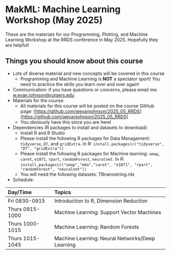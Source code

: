 # MakML: Machine Learning Workshop (May 2025)

These are the materials for our Programming, Plotting, and Machine Learning Workshop at the RRDS conference in May 2025. Hopefully they are helpful!

## Things you should know about this course

* Lots of diverse material and new concepts will be covered in this course
    + Programming and Machine Learning is __NOT__ a spectator sport! You need to practice the skills you learn over and over again!
* Communication: if you have questions or concerns, please email me: <w.evan.johnson@rutgers.edu>
* Materials for the course:
    + All materials for this course will be posted on the course GitHub page: [https://github.com/wevanjohnson/2025_05_RRDS](https://github.com/wevanjohnson/2025_05_RRDS)
    + You obviously have this since you are here!
* Dependencies (R packages to install and datasets to download):
    + Install R and R Studio
    + Please install the following R packages for Data Management: `tidyverse`, `DT`, and `gridExtra`. In R: `install.packages(c("tidyverse", "DT", "gridExtra"))`
    + Please install the following R packages for Machine learning: `umap`, `caret`, `e1071`, `rpart`, `randomForest`, `neuralnet`. In R: `install.packages(c("umap","mda","caret", "e1071", "rpart", "randomForest", "neuralnet"))`
    + You will need the following datasets: TBnanostring.rds
* Schedule:

| Day/Time        | Topics                                          |
| :---------------| :---------------------------------------------- |
| Fri 0830-0915  | Introduction to R, Dimension Reduction          |
| Thurs 0915-1000 | Machine Learning: Support Vector Machines       |
| Thurs 1000-1015 | Machine Learning: Random Forests       |
| Thurs 1015-1045 | Machine Learning: Neural Networks/Deep Learning |


